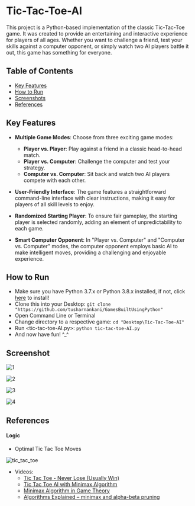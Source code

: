 # Tic-Tac-Toe-AI

This project is a Python-based implementation of the classic Tic-Tac-Toe game. It was created to provide an entertaining and interactive experience for players of all ages. Whether you want to challenge a friend, test your skills against a computer opponent, or simply watch two AI players battle it out, this game has something for everyone.

## Table of Contents

- [Key Features](#key-features)
- [How to Run](#how-to-run)
- [Screenshots](#screenshots)
- [References](#references)



## Key Features

- **Multiple Game Modes**: Choose from three exciting game modes:
  - **Player vs. Player**: Play against a friend in a classic head-to-head match.
  - **Player vs. Computer**: Challenge the computer and test your strategy.
  - **Computer vs. Computer**: Sit back and watch two AI players compete with each other.

- **User-Friendly Interface**: The game features a straightforward command-line interface with clear instructions, making it easy for players of all skill levels to enjoy.

- **Randomized Starting Player**: To ensure fair gameplay, the starting player is selected randomly, adding an element of unpredictability to each game.

- **Smart Computer Opponent**: In "Player vs. Computer" and "Computer vs. Computer" modes, the computer opponent employs basic AI to make intelligent moves, providing a challenging and enjoyable experience.


## How to Run

* Make sure you have Python 3.7.x or Python 3.8.x installed, if not, click [here](https://www.python.org/downloads/) to install!
* Clone this into your Desktop: `git clone "https://github.com/tusharnankani/GamesBuiltUsingPython"`
* Open Command Line or Terminal
* Change directory to a respective game: `cd "Desktop\Tic-Tac-Toe-AI"`
* Run <tic-tac-toe-AI.py>: `python tic-tac-toe-AI.py`
* And now have fun! ^_^


## Screenshot

![1](https://github.com/Ishika63/Tic-Tac-Toe-Game/assets/80192358/9f1ba03f-2fa9-4160-a5a2-8e57537f2f4b)

![2](https://github.com/Ishika63/Tic-Tac-Toe-Game/assets/80192358/2c5f2488-120a-42eb-a0f9-eeb04d5408cb)

![3](https://github.com/Ishika63/Tic-Tac-Toe-Game/assets/80192358/e8c2e550-47f6-4f70-831c-d3968e5586a5)

![4](https://github.com/Ishika63/Tic-Tac-Toe-Game/assets/80192358/9df23a96-7810-4315-aa16-892f356c8e2a)



## References

#### Logic

- Optimal Tic Tac Toe Moves

![tic_tac_toe](https://user-images.githubusercontent.com/61280281/91558896-ba479700-e954-11ea-8415-3759e555ad23.png)

- Videos:
  - [Tic Tac Toe - Never Lose (Usually Win)](https://www.youtube.com/watch?v=5n2aQ3UQu9Y&feature=youtu.be)
  - [Tic Tac Toe AI with Minimax Algorithm](https://www.youtube.com/watch?v=trKjYdBASyQ&feature=youtu.be)
  - [Minimax Algorithm in Game Theory](https://www.geeksforgeeks.org/minimax-algorithm-in-game-theory-set-1-introduction/)
  - [Algorithms Explained – minimax and alpha-beta pruning](https://www.youtube.com/watch?v=l-hh51ncgDI)



